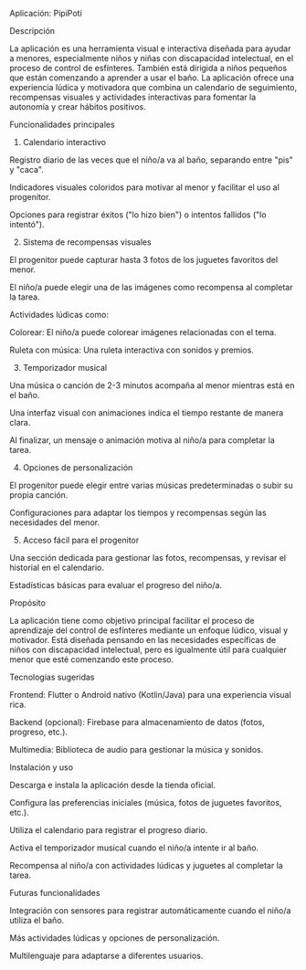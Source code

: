 Aplicación: PipiPoti

Descripción

La aplicación es una herramienta visual e interactiva diseñada para ayudar a menores, especialmente niños y niñas con discapacidad intelectual, en el proceso de control de esfínteres. También está dirigida a niños pequeños que están comenzando a aprender a usar el baño. La aplicación ofrece una experiencia lúdica y motivadora que combina un calendario de seguimiento, recompensas visuales y actividades interactivas para fomentar la autonomía y crear hábitos positivos.

Funcionalidades principales

1. Calendario interactivo

Registro diario de las veces que el niño/a va al baño, separando entre "pis" y "caca".

Indicadores visuales coloridos para motivar al menor y facilitar el uso al progenitor.

Opciones para registrar éxitos ("lo hizo bien") o intentos fallidos ("lo intentó").

2. Sistema de recompensas visuales

El progenitor puede capturar hasta 3 fotos de los juguetes favoritos del menor.

El niño/a puede elegir una de las imágenes como recompensa al completar la tarea.

Actividades lúdicas como:

Colorear: El niño/a puede colorear imágenes relacionadas con el tema.

Ruleta con música: Una ruleta interactiva con sonidos y premios.

3. Temporizador musical

Una música o canción de 2-3 minutos acompaña al menor mientras está en el baño.

Una interfaz visual con animaciones indica el tiempo restante de manera clara.

Al finalizar, un mensaje o animación motiva al niño/a para completar la tarea.

4. Opciones de personalización

El progenitor puede elegir entre varias músicas predeterminadas o subir su propia canción.

Configuraciones para adaptar los tiempos y recompensas según las necesidades del menor.

5. Acceso fácil para el progenitor

Una sección dedicada para gestionar las fotos, recompensas, y revisar el historial en el calendario.

Estadísticas básicas para evaluar el progreso del niño/a.

Propósito

La aplicación tiene como objetivo principal facilitar el proceso de aprendizaje del control de esfínteres mediante un enfoque lúdico, visual y motivador. Está diseñada pensando en las necesidades específicas de niños con discapacidad intelectual, pero es igualmente útil para cualquier menor que esté comenzando este proceso.

Tecnologías sugeridas

Frontend: Flutter o Android nativo (Kotlin/Java) para una experiencia visual rica.

Backend (opcional): Firebase para almacenamiento de datos (fotos, progreso, etc.).

Multimedia: Biblioteca de audio para gestionar la música y sonidos.

Instalación y uso

Descarga e instala la aplicación desde la tienda oficial.

Configura las preferencias iniciales (música, fotos de juguetes favoritos, etc.).

Utiliza el calendario para registrar el progreso diario.

Activa el temporizador musical cuando el niño/a intente ir al baño.

Recompensa al niño/a con actividades lúdicas y juguetes al completar la tarea.

Futuras funcionalidades

Integración con sensores para registrar automáticamente cuando el niño/a utiliza el baño.

Más actividades lúdicas y opciones de personalización.

Multilenguaje para adaptarse a diferentes usuarios.
